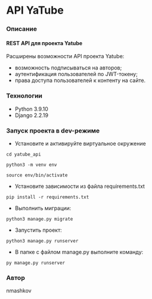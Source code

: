 # API YaTube

### Описание

#### REST API для проекта Yatube

Расширены возможности API проекта Yatube:
- возможность подписываться на авторов;
- аутентификация пользователей по JWT-токену;
- права доступа пользователей к контенту на сайте.

### Технологии
- Python 3.9.10
- Django 2.2.19

### Запуск проекта в dev-режиме
- Установите и активируйте виртуальное окружение
```
cd yatube_api
```
```
python3 -m venv env
```
```
source env/bin/activate
```
- Установите зависимости из файла requirements.txt
```
pip install -r requirements.txt
``` 
- Выполнить миграции:
``` 
python3 manage.py migrate
``` 
- Запустить проект:
``` 
python3 manage.py runserver
``` 
- В папке с файлом manage.py выполните команду:
```
py manage.py runserver
```

### Автор
nmashkov
